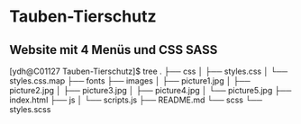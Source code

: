 # Tauben-Tierschutz

## Website mit 4 Menüs und CSS SASS
[ydh@C01127 Tauben-Tierschutz]$ tree
.
├── css
│   ├── styles.css
│   └── styles.css.map
├── fonts
├── images
│   ├── picture1.jpg
│   ├── picture2.jpg
│   ├── picture3.jpg
│   ├── picture4.jpg
│   └── picture5.jpg
├── index.html
├── js
│   └── scripts.js
├── README.md
└── scss
    └── styles.scss